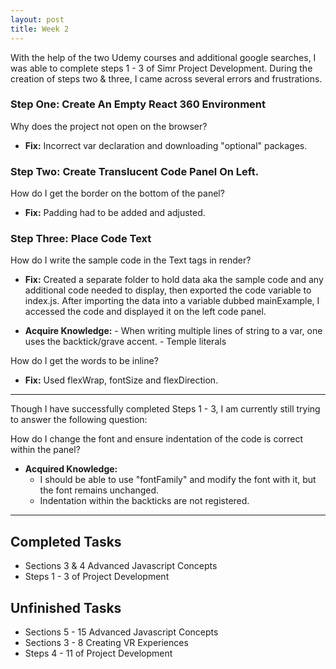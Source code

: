 ```yaml
---
layout: post
title: Week 2
---
```


With the help of the two Udemy courses and additional google searches, I was able to complete steps 1 - 3 of Simr Project Development. During the creation of steps two & three, I came across several errors and frustrations. 

### Step One: Create An Empty React 360 Environment
Why does the project not open on the browser?
* **Fix:** Incorrect var declaration and downloading "optional" packages.

### Step Two: Create Translucent Code Panel On Left. 
How do I get the border on the bottom of the panel?
 * **Fix:** Padding had to be added and adjusted. 

### Step Three: Place Code Text 
 How do I write the sample code in the Text tags in render? 
 * **Fix:** Created a separate folder to hold data aka the sample code and any additional code needed to display, then exported the 
            code variable to index.js. After importing the data into a variable dubbed mainExample, I accessed the code and displayed it on the left code panel.
            
* **Acquire Knowledge:**
      - When writing multiple lines of string to a var, one uses the backtick/grave accent.
      - Temple literals
              
 How do I get the words to be inline?
 * **Fix:** Used flexWrap, fontSize and flexDirection.
 
 ****
 Though I have successfully completed Steps 1 - 3, I am currently still trying to answer the following question:
 
 How do I change the font and ensure indentation of the code is correct within the panel?
 * **Acquired Knowledge:** 
     - I should be able to use "fontFamily" and modify the font with it, but the font remains unchanged.
     - Indentation within the backticks are not registered.
     
 ****
 
 ## Completed Tasks ##
 * Sections 3 & 4 Advanced Javascript Concepts
 * Steps 1 - 3 of Project Development
 
 ## Unfinished Tasks ##
 * Sections 5 - 15 Advanced Javascript Concepts
 * Sections 3 - 8 Creating VR Experiences
 * Steps 4 - 11 of Project Development
 
